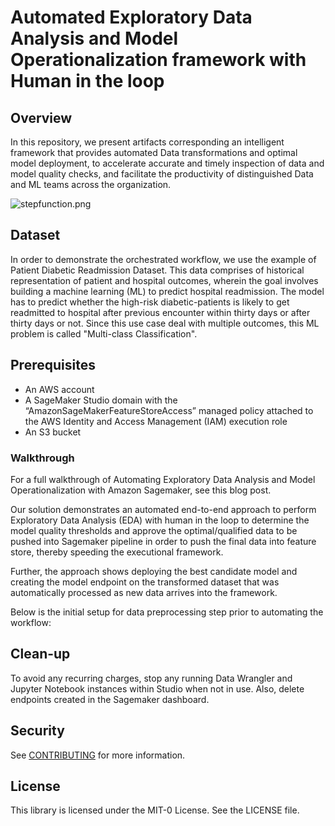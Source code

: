 # Automated Exploratory Data Analysis and Model Operationalization framework with Human in the loop

## Overview

In this repository, we present artifacts corresponding an intelligent framework that provides automated Data transformations and optimal model deployment, to accelerate accurate and timely inspection of data and model quality checks, and facilitate the productivity of distinguished Data and ML teams across the organization.

![stepfunction.png](https://github.com/aws-samples/automated-exploratory-data-with-model-operationalization/tree/main/Images/stepfunction.png)

## Dataset

In order to demonstrate the orchestrated workflow, we use the example of Patient Diabetic Readmission Dataset. This data comprises of historical representation of patient and hospital outcomes, wherein the goal involves building a machine learning (ML) to predict hospital readmission. The model has to predict whether the high-risk diabetic-patients is likely to get readmitted to hospital after previous encounter within thirty days or after thirty days or not. Since this use case deal with multiple outcomes, this ML problem is called "Multi-class Classification". 


## Prerequisites

* An AWS account
* A SageMaker Studio domain with the “AmazonSageMakerFeatureStoreAccess” managed policy attached to the AWS Identity and Access Management (IAM) execution role
* An S3 bucket


### Walkthrough

For a full walkthrough of Automating Exploratory Data Analysis and Model Operationalization with Amazon Sagemaker, see this blog post. 

Our solution demonstrates an automated end-to-end approach to perform Exploratory Data Analysis (EDA) with human in the loop to determine the model quality thresholds and approve the optimal/qualified data to be pushed into Sagemaker pipeline in order to push the final data into feature store, thereby speeding the executional framework. 

Further, the approach shows deploying the best candidate model and creating the model endpoint on the transformed dataset that was automatically processed as new data arrives into the framework.


Below is the initial setup for data preprocessing step prior to automating the workflow:


## Clean-up

To avoid any recurring charges, stop any running Data Wrangler and Jupyter Notebook instances within Studio when not in use. Also, delete endpoints created in the Sagemaker dashboard. 

## Security

See [CONTRIBUTING](CONTRIBUTING.md#security-issue-notifications) for more information.

## License

This library is licensed under the MIT-0 License. See the LICENSE file.

